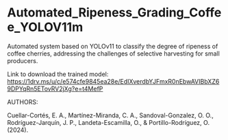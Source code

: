 # Automated_Ripeness_Grading_Coffee_YOLOV11m
Automated system based on YOLOv11 to classify the degree of ripeness of coffee cherries, addressing the challenges of selective harvesting for small producers.

Link to download the trained model:
https://1drv.ms/u/c/e574cfe9845ea28e/EdIXverdbYJFmxR0nEbwAVIBbXZ69DPYqRn5ETovRV2jXg?e=t4MefP

AUTHORS:

Cuellar-Cortés, E. A., Martínez-Miranda, C. A., Sandoval-Gonzalez, O. O., Rodríguez-Jarquín, J. P., Landeta-Escamilla, O., & Portillo-Rodríguez, O. (2024).
